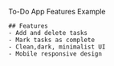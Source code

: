 To-Do App Features Example

```
## Features
- Add and delete tasks
- Mark tasks as complete
- Clean,dark, minimalist UI
- Mobile responsive design
